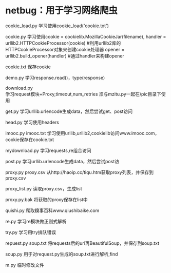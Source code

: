 # netbug：用于学习网络爬虫

cookie_load.py      学习使用cookie_load('cookie.txt')

cookie.py
学习使用cookie = cookielib.MozillaCookieJar(filename),
handler = urllib2.HTTPCookieProcessor(cookie) #利用urllib2库的HTTPCookieProcessor对象来创建cookie处理器
opener = urllib2.build_opener(handler) #通过handler来构建opener

cookie.txt          保存cookie

demo.py             学习response.read()，type(response)

download.py         
学习request模块+Proxy,timeout,num_retries
须与mzitu.py一起在/pic目录下使用

get.py              学习urllib.urlencode生成data，然后尝试get、post访问

head.py             学习使用headers

imooc.py    imooc.txt
学习使用urllib,urllib2,cookielib访问www.imooc.com，cookie保存在cookie.txt

mydownload.py       学习requests,re组合访问

post.py             学习urllib.urlencode生成data，然后尝试post访

proxy.py    proxy.csv
从http://haoip.cc/tiqu.htm获取proxy列表，并保存到proxy.csv

proxy_list.py       读取proxy.csv，生成list

proxy.py.bak        将获取的proxy保存在list中

quishi.py           爬取糗事百科www.qiushibaike.com

re.py               学习re模块做正则式解析

try.py              学习用try排队错误

repuest.py  soup.txt
将requests后的url再BeautifulSoup，并保存到soup.txt

soup.py             用于对request.py生成的soup.txt进行解析,find

m.py                临时修改文件

